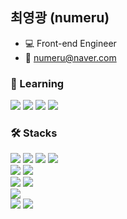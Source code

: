## 최영광 (numeru)

- 💻 Front-end Engineer
- 📧 numeru@naver.com

### 🌱 Learning

<div>
  <img src="https://img.shields.io/badge/Webpack-8DD6F9?style=flat-square&logo=Webpack&logoColor=white"/>
  <img src="https://img.shields.io/badge/Cypress-17202C?style=flat-square&logo=Cypress&logoColor=white"/>
  <img src="https://img.shields.io/badge/Docker-2496ED?style=flat-square&logo=Docker&logoColor=white"/>
  <img src="https://img.shields.io/badge/AWS-232F3E?style=flat-square&logo=AmazonAWS&logoColor=white"/>
</div>

### 🛠 Stacks

<div>
  <img src="https://img.shields.io/badge/HTML5-E34F26?style=flat-square&logo=HTML5&logoColor=white"/>
  <img src="https://img.shields.io/badge/CSS3-1572B6?style=flat-square&logo=CSS3&logoColor=white"/>
  <img src="https://img.shields.io/badge/JavaScript-F7Df1E?style=flat-square&logo=JavaScript&logoColor=white"/>
  <img src="https://img.shields.io/badge/TypeScript-3178C6?style=flat-square&logo=TypeScript&logoColor=white"/>
</div>

<div>
  <img src="https://img.shields.io/badge/ReactJs-61DAFB?logo=react&logoColor=white&style=flat-square"/>
  <img src="https://img.shields.io/badge/NextJs-000000?style=flat-square&logo=Next.js&logoColor=white"/>
</div>

<div>
  <img src="https://img.shields.io/badge/Redux-764ABC?style=flat-square&logo=Redux&logoColor=white"/>
  <img src="https://img.shields.io/badge/ReduxSaga-999999?style=flat-square&logo=ReduxSaga&logoColor=white"/>
</div>

<div>
  <img src="https://img.shields.io/badge/StyledComponents-DB7093?style=flat-square&logo=StyledComponents&logoColor=white"/>
</div>

<div>
  <img src="https://img.shields.io/badge/Jest-C21325?style=flat-square&logo=Jest&logoColor=white"/>
  <img src="https://img.shields.io/badge/TestingLibrary-E33332?style=flat-square&logo=TestingLibrary&logoColor=white"/>
</div>
